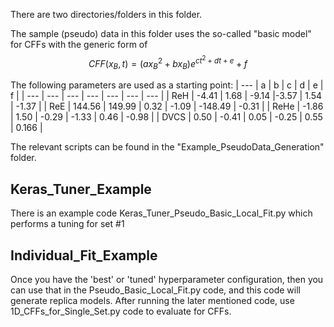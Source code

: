 There are two directories/folders in this folder.

   The sample (pseudo) data in this folder uses the so-called "basic model" for CFFs with the generic form of
   $$CFF(x_B,t) = (a x_B^2 + b x_B) e^{ct^2 + dt + e}+f $$

   The following parameters are used as a starting point:
   | --- | a | b | c | d | e | f |
   | --- | --- | --- | --- | --- | --- | --- |
   | ReH | -4.41 | 1.68 | -9.14 |-3.57 | 1.54 | -1.37 |
   | ReE | 144.56 | 149.99 | 0.32 | -1.09 | -148.49 | -0.31 |
   | ReHe |  -1.86 | 1.50 | -0.29 | -1.33 | 0.46 | -0.98 |
   | DVCS | 0.50  | -0.41 | 0.05 | -0.25 | 0.55 | 0.166 |

The relevant scripts can be found in the "Example_PseudoData_Generation" folder.

## Keras_Tuner_Example

There is an example code Keras_Tuner_Pseudo_Basic_Local_Fit.py which performs a tuning for set #1

## Individual_Fit_Example

Once you have the 'best' or 'tuned' hyperparameter configuration, then you can use that in the Pseudo_Basic_Local_Fit.py code, and this code will generate replica models. After running the later mentioned code, use 1D_CFFs_for_Single_Set.py code to evaluate for CFFs.
